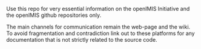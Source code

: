 
Use this repo for very essential information on the openIMIS Initiative and the openIMIS github repositories only.

The main channels for communication remain the web-page and the wiki. To avoid fragmentation and contradiction link out to these platforms for any documentation that is not strictly related to the source code.
